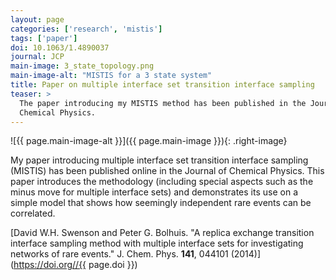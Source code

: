 ```yaml
---
layout: page
categories: ['research', 'mistis']
tags: ['paper']
doi: 10.1063/1.4890037
journal: JCP
main-image: 3_state_topology.png
main-image-alt: "MISTIS for a 3 state system"
title: Paper on multiple interface set transition interface sampling
teaser: >
  The paper introducing my MISTIS method has been published in the Journal of
  Chemical Physics.
---
```


![{{ page.main-image-alt }}]({{ page.main-image }}){: .right-image}

My paper introducing multiple interface set transition interface sampling
(MISTIS) has been published online in the Journal of Chemical Physics. This
paper introduces the methodology (including special aspects such as the
minus move for multiple interface sets) and demonstrates its use on a simple
model that shows how seemingly independent rare events can be correlated.

[David W.H. Swenson and Peter G. Bolhuis. "A replica exchange transition
interface sampling method with multiple interface sets for investigating
networks of rare events." J. Chem. Phys. **141**, 044101
(2014)](https://doi.org//{{ page.doi }})
